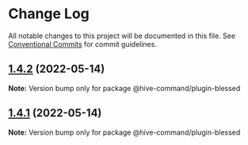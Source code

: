 # Change Log

All notable changes to this project will be documented in this file.
See [Conventional Commits](https://conventionalcommits.org) for commit guidelines.

## [1.4.2](https://github.com/TheTechCompany/HiveCommand/compare/v1.4.1...v1.4.2) (2022-05-14)

**Note:** Version bump only for package @hive-command/plugin-blessed





## [1.4.1](https://github.com/TheTechCompany/HiveCommand/compare/v1.4.1-alpha.152...v1.4.1) (2022-05-14)

**Note:** Version bump only for package @hive-command/plugin-blessed
